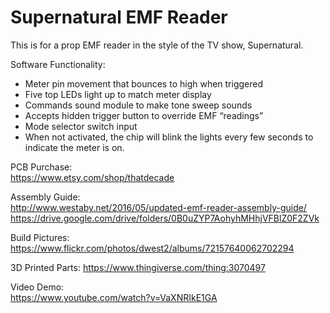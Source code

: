 # Supernatural EMF Reader
This is for a prop EMF reader in the style of the TV show, Supernatural.

Software Functionality:
- Meter pin movement that bounces to high when triggered
- Five top LEDs light up to match meter display
- Commands sound module to make tone sweep sounds
- Accepts hidden trigger button to override EMF “readings”
- Mode selector switch input
- When not activated, the chip will blink the lights every few seconds to indicate the meter is on.

PCB Purchase:               
https://www.etsy.com/shop/thatdecade

Assembly Guide:            
http://www.westaby.net/2016/05/updated-emf-reader-assembly-guide/
https://drive.google.com/drive/folders/0B0uZYP7AohyhMHhjVFBlZ0F2ZVk

Build Pictures:             
https://www.flickr.com/photos/dwest2/albums/72157640062702294

3D Printed Parts:
https://www.thingiverse.com/thing:3070497

Video Demo:          
https://www.youtube.com/watch?v=VaXNRIkE1GA
